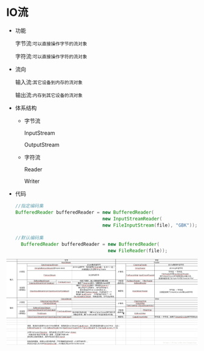 # IO流


* 功能

  字节流:`可以直接操作字节的流对象`

  字符流:`可以直接操作字符的流对象`

* 流向

  输入流:`其它设备到内存的流对象`

  输出流:`内存到其它设备的流对象`

* 体系结构

  * 字节流
  
    InputStream
  
    OutputStream
  
  * 字符流
  
    Reader
  
    Writer
  
* 代码

  ```java
  //指定编码集
  BufferedReader bufferedReader = new BufferedReader(
                                  new InputStreamReader(
                                  new FileInputStream(file), "GBK"));
  
  //默认编码集
    BufferedReader bufferedReader = new BufferedReader(
                                    new FileReader(file));
  ```

  

![](../../asset/IO.png)
